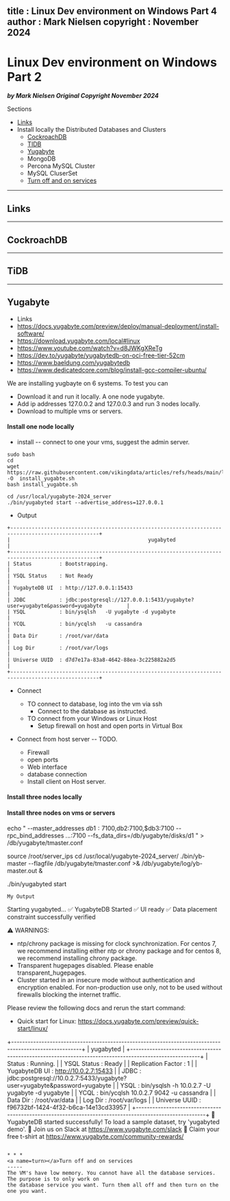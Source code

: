 
title : Linux Dev environment on Windows Part 4
author : Mark Nielsen
copyright : November 2024
---


Linux Dev environment on Windows Part 2
==============================

_**by Mark Nielsen
Original Copyright November 2024**_

Sections
* [Links](#links)
* Install locally the Distributed Databases and Clusters
  * [CockroachDB](#c)
  * [TIDB](#t)
  * [Yugabyte](#y)
  * MongoDB
  * Percona MySQL Cluster
  * MySQL CluserSet
  * [Turn off and on services](#turn)

* * *
<a name=links></a>Links
-----

* * *
<a name=c></a>CockroachDB
-----

* * *
<a name=t></a>TiDB
-----

* * *
<a name=y></a>Yugabyte
-----
* Links
* https://docs.yugabyte.com/preview/deploy/manual-deployment/install-software/
* https://download.yugabyte.com/local#linux
* https://www.youtube.com/watch?v=d8JWKgXReTg
* https://dev.to/yugabyte/yugabytedb-on-oci-free-tier-52cm
* https://www.baeldung.com/yugabytedb
* https://www.dedicatedcore.com/blog/install-gcc-compiler-ubuntu/


We are installing yugbayte on 6 systems. To test you can
* Download it and run it locally. A one node yugabyte.
* Add ip addresses 127.0.0.2 and 127.0.0.3 and run 3 nodes locally.
* Download to multiple vms or servers. 

#### Install one node locally

* install -- connect to one your vms, suggest the admin server. 
```
sudo bash
cd
wget https://raw.githubusercontent.com/vikingdata/articles/refs/heads/main/linux/vm/Linux_dev_under_VirtualBox_part4/install_yugabte.sh -O  install_yugabte.sh
bash install_yugabte.sh

cd /usr/local/yugabyte-2024_server
./bin/yugabyted start --advertise_address=127.0.0.1

```

* Output
```
+---------------------------------------------------------------------------------------------------+
|                                             yugabyted                                             |
+---------------------------------------------------------------------------------------------------+
| Status         : Bootstrapping.                                                                   |
| YSQL Status    : Not Ready                                                                        |
| YugabyteDB UI  : http://127.0.0.1:15433                                                           |
| JDBC           : jdbc:postgresql://127.0.0.1:5433/yugabyte?user=yugabyte&password=yugabyte        |
| YSQL           : bin/ysqlsh   -U yugabyte -d yugabyte                                             |
| YCQL           : bin/ycqlsh   -u cassandra                                                        |
| Data Dir       : /root/var/data                                                                   |
| Log Dir        : /root/var/logs                                                                   |
| Universe UUID  : d7d7e17a-83a8-4642-88ea-3c225882a2d5                                             |
+---------------------------------------------------------------------------------------------------+
```

* Connect
    * TO connect to database, log into the vm via ssh
        * Connect to the database  as instructed.
    * TO connect from your Windows or Linux Host
        * Setup firewall on host and open ports in Virtual Box

* Connect from host server -- TODO. 
   * Firewall
   * open ports
   * Web interface
   * database connection
   * Install client on Host server. 


#### Install three nodes locally



#### Install three nodes on vms or servers



echo "
--master_addresses $db1:7100,$db2:7100,$db3:7100 
--rpc_bind_addresses *.*.*.*:7100 
--fs_data_dirs=/db/yugabyte/disks/d1
" > /db/yugabyte/tmaster.conf

source /root/server_ips
cd /usr/local/yugabyte-2024_server/
./bin/yb-master --flagfile /db/yugabyte/tmaster.conf  >& /db/yugabyte/log/yb-master.out &

./bin/yugabyted start

```
My Output
```
Starting yugabyted...
✅ YugabyteDB Started
✅ UI ready
✅ Data placement constraint successfully verified

⚠ WARNINGS:
- ntp/chrony package is missing for clock synchronization. For centos 7, we recommend installing either ntp or chrony package and for centos 8, we recommend installing chrony package.
- Transparent hugepages disabled. Please enable transparent_hugepages.
- Cluster started in an insecure mode without authentication and encryption enabled. For non-production use only, not to be used without firewalls blocking the internet traffic.

Please review the following docs and rerun the start command:
- Quick start for Linux: https://docs.yugabyte.com/preview/quick-start/linux/

+-------------------------------------------------------------------------------------------------------+
|                                               yugabyted                                               |
+-------------------------------------------------------------------------------------------------------+
| Status              : Running.                                                                        |
| YSQL Status         : Ready                                                                           |
| Replication Factor  : 1                                                                               |
| YugabyteDB UI       : http://10.0.2.7:15433                                                           |
| JDBC                : jdbc:postgresql://10.0.2.7:5433/yugabyte?user=yugabyte&password=yugabyte        |
| YSQL                : bin/ysqlsh -h 10.0.2.7  -U yugabyte -d yugabyte                                 |
| YCQL                : bin/ycqlsh 10.0.2.7 9042 -u cassandra                                           |
| Data Dir            : /root/var/data                                                                  |
| Log Dir             : /root/var/logs                                                                  |
| Universe UUID       : f96732bf-1424-4f32-b6ca-14e13cd33957                                            |
+-------------------------------------------------------------------------------------------------------+
🚀 YugabyteDB started successfully! To load a sample dataset, try 'yugabyted demo'.
🎉 Join us on Slack at https://www.yugabyte.com/slack
👕 Claim your free t-shirt at https://www.yugabyte.com/community-rewards/
```

* * *
<a name=turn></a>Turn off and on services
-----
The VM's have low memory. You cannot have all the database services. The purpose is to only work on
the database service you want. Turn them all off and then turn on the one you want. 